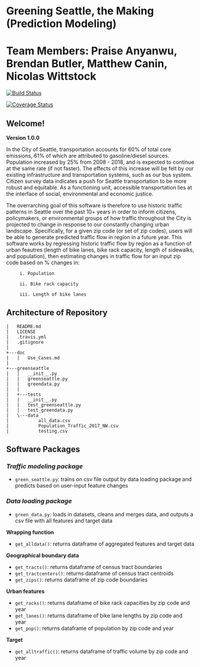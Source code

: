 # Greening Seattle, the Making (Prediction Modeling)
# Team Members: Praise Anyanwu, Brendan Butler, Matthew Canin, Nicolas Wittstock

[![Build Status](https://travis-ci.org/Greening-Seattle/Prediction.svg?branch=main)](https://travis-ci.org/Greening-Seattle/Prediction)

[![Coverage Status](https://coveralls.io/repos/github/Greening-Seattle/Prediction/badge.svg?branch=main)](https://coveralls.io/github/Greening-Seattle/Prediction?branch=main)

## Welcome!
**Version 1.0.0**

In the City of Seattle, transportation accounts for 60% of total core emissions, 61% of which are attributed to
gasoline/diesel sources. Population increased by 25% from 2008 - 2018, and is expected to continue at the same rate
(if not faster). The effects of this increase will be felt by our existing infrastructure and transportation systems,
such as our bus system. Citizen survey data indicates a push for Seattle transportation to be more robust and equitable.
As a functioning unit, accessible transportation lies at the interface of social, environmental and economic justice.

The overrarching goal of this software is therefore to use historic traffic patterns in Seattle over the past 10+ years in
order to inform citizens, policymakers, or environmental groups of how traffic throughout the City is projected to change
in response to our constantly changing urban landscape. Specifically, for a given zip code (or set of zip codes), users will
be able to generate predicted traffic flow in region in a future year. This software works by regressing historic traffic flow
by region as a function of urban feautres (length of bike lanes, bike rack capacity, length of sidewalks, and population), then
estimating changes in traffic flow for an input zip code based on % changes in:
  
         i. Population
      
         ii. Bike rack capacity
      
         iii. Length of bike lanes
     
## Architecture of Repository
```
|   README.md
|   LICENSE
|   .travis.yml
|   .gitignore
|
+---doc
|   |   Use_Cases.md
|
+---greenseattle
|   |   __init__.py
|   |   greenseattle.py
|   |   greendata.py
|   |
|   +---tests
|   |   __init__.py
|   |   test_greenseattle.py
|   |   test_greendata.py
|   \---data
|           all_data.csv
|           Population_Traffic_2017_NW.csv
|           testing.csv
```

## Software Packages

### ***Traffic modeling package***
* `green_seattle.py`: trains on csv file output by data loading package and predicts based on user-input feature changes

### ***Data loading package***
* `green_data.py`: loads in datasets, cleans and merges data, and outputs a csv file with all features and target data

**Wrapping function**
* `get_alldata()`: returns dataframe of aggregated features and target data

**Geographical boundary data**
* `get_tracts()`: returns dataframe of census tract boundaries
* `get_tractcenters()`: returns dataframe of census tract centroids
* `get_zips()`: returns dataframe of zip code boundaries

**Urban features**
* `get_racks()`: returns dataframe of bike rack capacities by zip code and year
* `get_lanes()`: returns dataframe of bike lane lengths by zip code and year
* `get_pop()`: returns dataframe of population by zip code and year

**Target**
* `get_alltraffic()`: returns dataframe of traffic volume by zip code and year
